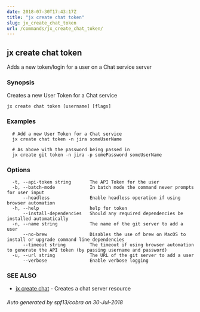 ```yaml
---
date: 2018-07-30T17:43:17Z
title: "jx create chat token"
slug: jx_create_chat_token
url: /commands/jx_create_chat_token/
---
```

## jx create chat token

Adds a new token/login for a user on a Chat service server

### Synopsis

Creates a new User Token for a Chat service

```
jx create chat token [username] [flags]
```

### Examples

```
  # Add a new User Token for a Chat service
  jx create chat token -n jira someUserName
  
  # As above with the password being passed in
  jx create git token -n jira -p somePassword someUserName
```

### Options

```
  -t, --api-token string       The API Token for the user
  -b, --batch-mode             In batch mode the command never prompts for user input
      --headless               Enable headless operation if using browser automation
  -h, --help                   help for token
      --install-dependencies   Should any required dependencies be installed automatically
  -n, --name string            The name of the git server to add a user
      --no-brew                Disables the use of brew on MacOS to install or upgrade command line dependencies
      --timeout string         The timeout if using browser automation to generate the API token (by passing username and password)
  -u, --url string             The URL of the git server to add a user
      --verbose                Enable verbose logging
```

### SEE ALSO

* [jx create chat](/commands/jx_create_chat/)	 - Creates a chat server resource

###### Auto generated by spf13/cobra on 30-Jul-2018
